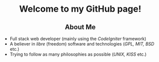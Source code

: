 <h1 align="center">
Welcome to my GitHub page!
</h1>

<h2 align="center">
About Me
</h2>
	<ul>
		<li>Full stack web developer (mainly using the <em>CodeIgniter</em> framework)
		<li>A believer in <em>libre</em> (freedom) software and technologies (<em>GPL, MIT, BSD</em> etc.)
		<li>Trying to follow as many philosophies as possible (<em>UNIX, KISS</em> etc.)
	</ul>

